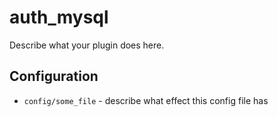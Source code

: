 auth_mysql
========

Describe what your plugin does here.

Configuration
-------------

* `config/some_file` - describe what effect this config file has
